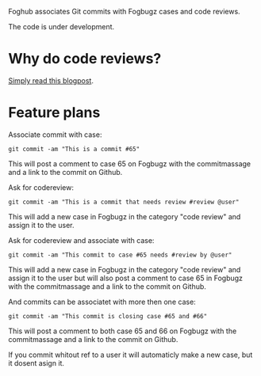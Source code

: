 Foghub associates Git commits with Fogbugz cases and code reviews.

The code is under development.

Why do code reviews?
====================

[Simply read this blogpost](http://www.codinghorror.com/blog/2006/01/code-reviews-just-do-it.html).

Feature plans
=============

Associate commit with case: 

    git commit -am "This is a commit #65"

This will post a comment to case 65 on Fogbugz with the commitmassage and a link to the commit on Github.

Ask for codereview:

    git commit -am "This is a commit that needs review #review @user"

This will add a new case in Fogbugz in the category "code review" and assign it to the user.

Ask for codereview and associate with case:

    git commit -am "This commit to case #65 needs #review by @user"

This will add a new case in Fogbugz in the category "code review" and assign it to the user but will also post a comment to case 65 in Fogbugz with the commitmassage and a link to the commit on Github.

And commits can be associatet with more then one case:

    git commit -am "This commit is closing case #65 and #66"

This will post a comment to both case 65 and 66 on Fogbugz with the commitmassage and a link to the commit on Github.
  
If you commit whitout ref to a user it will automaticly make a new case, but it dosent asign it.
